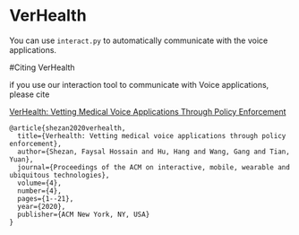 # VerHealth
You can use `interact.py` to automatically communicate with the voice applications.


#Citing VerHealth

if you use our interaction tool to communicate with Voice applications, please cite 

[VerHealth: Vetting Medical Voice Applications Through Policy Enforcement](https://dl.acm.org/doi/abs/10.1145/3432233)

```
@article{shezan2020verhealth,
  title={Verhealth: Vetting medical voice applications through policy enforcement},
  author={Shezan, Faysal Hossain and Hu, Hang and Wang, Gang and Tian, Yuan},
  journal={Proceedings of the ACM on interactive, mobile, wearable and ubiquitous technologies},
  volume={4},
  number={4},
  pages={1--21},
  year={2020},
  publisher={ACM New York, NY, USA}
}
```
